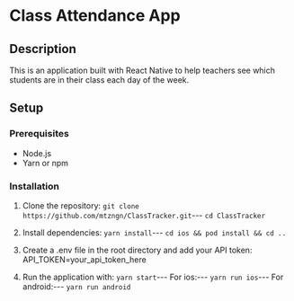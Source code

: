 # Class Attendance App

## Description

This is an application built with React Native to help teachers see which students are in their class each day of the week.

## Setup

### Prerequisites

- Node.js
- Yarn or npm

### Installation

1. Clone the repository:
   `git clone https://github.com/mtzngn/ClassTracker.git`---
   `cd ClassTracker`

2. Install dependencies:
   `yarn install`---
   `cd ios && pod install && cd ..`

3. Create a .env file in the root directory and add your API token:
   API_TOKEN=your_api_token_here

4. Run the application with:
   `yarn start`---
   For ios:---
   `yarn run ios`---
   For android:---
   `yarn run android`
